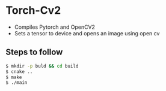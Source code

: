 # Torch-Cv2
- Compiles Pytorch and OpenCV2 
- Sets a tensor to device and opens an image using open cv

## Steps to follow
```bash
$ mkdir -p buld && cd build
$ cnake ..
$ make 
$ ./main
```
